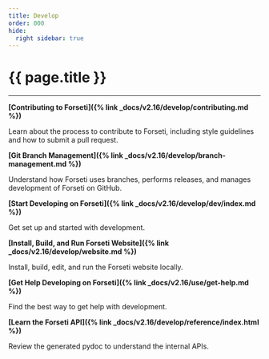 ```yaml
---
title: Develop
order: 000
hide:
  right sidebar: true
---
```


# {{ page.title }}

---

**[Contributing to Forseti]({% link _docs/v2.16/develop/contributing.md %})**

Learn about the process to contribute to Forseti, including style guidelines and how to submit
a pull request.

**[Git Branch Management]({% link _docs/v2.16/develop/branch-management.md %})**

Understand how Forseti uses branches, performs releases, and manages development of Forseti on
GitHub.

**[Start Developing on Forseti]({% link _docs/v2.16/develop/dev/index.md %})**

Get set up and started with development.

**[Install, Build, and Run Forseti Website]({% link _docs/v2.16/develop/website.md %})**

Install, build, edit, and run the Forseti website locally.

**[Get Help Developing on Forseti]({% link _docs/v2.16/use/get-help.md %})**

Find the best way to get help with development.

**[Learn the Forseti API]({% link _docs/v2.16/develop/reference/index.html %})**

Review the generated pydoc to understand the internal APIs.
